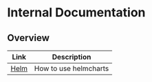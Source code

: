 # Internal Documentation

## Overview

|Link|Description|
|---|---|
|[Helm](Helm.md)|How to use helmcharts| 